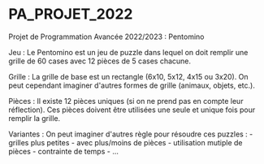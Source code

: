 # PA_PROJET_2022

Projet de Programmation Avancée 2022/2023 : Pentomino

Jeu :
Le Pentomino est un jeu de puzzle dans lequel on doit remplir une grille de 60 cases avec 12 pièces de 5 cases chacune.

Grille :
La grille de base est un rectangle (6x10, 5x12, 4x15 ou 3x20).
On peut cependant imaginer d'autres formes de grille (animaux, objets, etc.).

Pièces :
Il existe 12 pièces uniques (si on ne prend pas en compte leur réflection).
Ces pièces doivent être utilisées une seule et unique fois pour remplir la grille.

Variantes :
On peut imaginer d'autres règle pour résoudre ces puzzles :
        - grilles plus petites
        - avec plus/moins de pièces
        - utilisation mutiple de pièces
        - contrainte de temps
        - ...